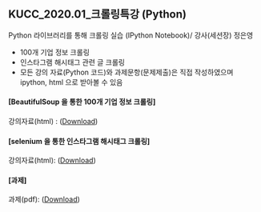 ## KUCC_2020.01_크롤링특강 (Python)
Python 라이브러리를 통해 크롤링 실습 (IPython Notebook)/ 강사(세션장) 정은영  
- 100개 기업 정보 크롤링  
- 인스타그램 해시태그 관련 글 크롤링  
- 모든 강의 자료(Python 코드)와 과제문항(문제제출)은 직접 작성하였으며 ipython, html 으로 받아볼 수 있음  

#### [BeautifulSoup 을 통한 100개 기업 정보 크롤링]
강의자료(html) : ([Download](크롤링1_사이트크롤링.html))

#### [selenium 을 통한 인스타그램 해시태그 크롤링]
강의자료(html): ([Download](크롤링2_인스타그램크롤링_selenium활용.html))

#### [과제]
과제(pdf): ([Download](크롤링_과제.pdf))
